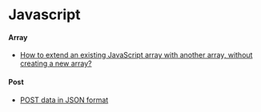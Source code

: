 # Javascript

#### Array
* [How to extend an existing JavaScript array with another array, without creating a new array?](https://stackoverflow.com/questions/1374126/how-to-extend-an-existing-javascript-array-with-another-array-without-creating)

#### Post
* [POST data in JSON format](http://stackoverflow.com/questions/1255948/post-data-in-json-format)


